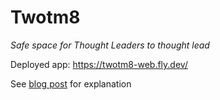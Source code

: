 # Twotm8

_Safe space for Thought Leaders to thought lead_

Deployed app: https://twotm8-web.fly.dev/

See [blog post](https://blog.indoorvivants.com/2022-03-03-twotm8-part-1-introduction.html) for explanation
